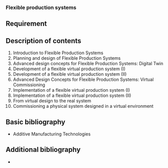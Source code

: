 ### Flexible production systems

## Requirement



## Description of contents

1. Introduction to Flexible Production Systems
2. Planning and design of Flexible Production Systems
3. Advanced design concepts for Flexible Production Systems: Digital Twin
4. Development of a flexible virtual production system (I)
5. Development of a flexible virtual production system (II)
6. Advanced Design Concepts for Flexible Production Systems: Virtual Commissioning
7. Implementation of a flexible virtual production system (I)
8. Implementation of a flexible virtual production system (II)
9. From virtual design to the real system
10. Commissioning a physical system designed in a virtual environment

## Basic bibliography

- Additive Manufacturing Technologies

## Additional bibliography

- 
